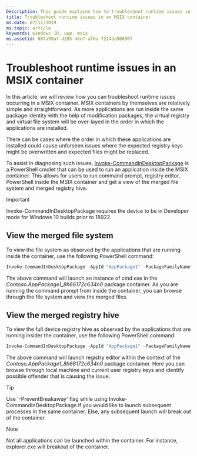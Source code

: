 ```yaml
---
Description: This guide explains how to troubleshoot runtime issues in an MSIX container.
title: Troubleshoot runtime issues in an MSIX container 
ms.date: 07/11/2019
ms.topic: article
keywords: windows 10, uwp, msix
ms.assetid: 807a99a7-d285-46e7-af6a-7214da908907
---
```


# Troubleshoot runtime issues in an MSIX container 

In this article, we will review how you can troubleshoot runtime issues occurring in a MSIX container. MSIX containers by themselves are relatively simple and straightforward. As more applications are run inside the same package identity with the help of modification packages, the virtual registry and virtual file system will be over-layed in the order in which the applications are installed. 

There can be cases where the order in which these applications are installed could cause unforseen issues where the expected registry keys might be overwritten and expected files might be replaced. 

To assist in diagnosing such issues, [Invoke-CommandInDesktopPackage](/powershell/module/appx/invoke-commandindesktoppackage&preserve-view=true) is a PowerShell cmdlet that can be used to run an application inside the MSIX container. This allows for users to run command prompt, registry editor, PowerShell inside the MSIX container and get a view of the merged file system and merged registry hive. 

 > [!IMPORTANT]
 > Invoke-CommandInDesktopPackage requires the device to be in Developer mode for Windows 10 builds prior to 18922.


## View the merged file system

To view the file system as observed by the applications that are running inside the container, use the following PowerShell command:

``` PowerShell
Invoke-CommandInDesktopPackage -AppId "AppPackage1" -PackageFamilyName "Contoso.AppPackage1_8h66172c634n0" -Command "cmd.exe" -PreventBreakaway
```

The above command will launch an instance of cmd.exe in the *Contoso.AppPackage1_8h66172c634n0* package container. As you are running the command prompt from inside the container, you can browse through the file system and view the merged files. 

## View the merged registry hive

To view the full device registry hive as observed by the applications that are running insider the container, use the following PowerShell command:

``` PowerShell
Invoke-CommandInDesktopPackage -AppId "AppPackage1" -PackageFamilyName "Contoso.AppPackage1_8h66172c634n0" -Command "regedit.exe" -PreventBreakaway
```

The above command will launch registry editor within the context of the *Contoso.AppPackage1_8h66172c634n0* package container. Here you can browse through local machine and current user registry keys and identify possible offender that is causing the issue. 

 >[!TIP]
 > Use '-PreventBreakaway' flag while using Invoke-CommandInDesktopPackage if you would like to launch subsequent processes in the same container. Else, any subsequent launch will break out of the container. 

 >[!NOTE]
 > Not all applications can be launched within the container. For instance, explorer.exe will breakout of the container.

